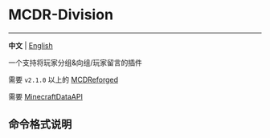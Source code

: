 # MCDR-Division
---------

**中文** | [English](./README_en.md)

一个支持将玩家分组&向组/玩家留言的插件

需要 `v2.1.0` 以上的 [MCDReforged](https://github.com/Fallen-Breath/MCDReforged)

需要 [MinecraftDataAPI](https://github.com/MCDReforged/MinecraftDataAPI/)

## 命令格式说明
